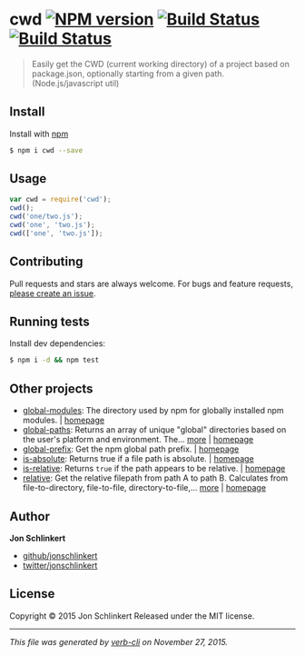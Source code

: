 # cwd [![NPM version](https://badge.fury.io/js/cwd.svg)](http://badge.fury.io/js/cwd)  [![Build Status](https://travis-ci.org/jonschlinkert/cwd.svg)](https://travis-ci.org/jonschlinkert/cwd)   [![Build Status](https://travis-ci.org/jonschlinkert/cwd.svg)](https://travis-ci.org/jonschlinkert/cwd)

> Easily get the CWD (current working directory) of a project based on package.json, optionally starting from a given path. (Node.js/javascript util)

## Install

Install with [npm](https://www.npmjs.com/)

```sh
$ npm i cwd --save
```

## Usage

```js
var cwd = require('cwd');
cwd();
cwd('one/two.js');
cwd('one', 'two.js');
cwd(['one', 'two.js']);
```

## Contributing

Pull requests and stars are always welcome. For bugs and feature requests, [please create an issue](https://github.com/jonschlinkert/cwd/issues/new).

## Running tests

Install dev dependencies:

```sh
$ npm i -d && npm test
```

## Other projects

* [global-modules](https://www.npmjs.com/package/global-modules): The directory used by npm for globally installed npm modules. | [homepage](https://github.com/jonschlinkert/global-modules)
* [global-paths](https://www.npmjs.com/package/global-paths): Returns an array of unique "global" directories based on the user's platform and environment. The… [more](https://www.npmjs.com/package/global-paths) | [homepage](https://github.com/jonschlinkert/global-paths)
* [global-prefix](https://www.npmjs.com/package/global-prefix): Get the npm global path prefix. | [homepage](https://github.com/jonschlinkert/global-prefix)
* [is-absolute](https://www.npmjs.com/package/is-absolute): Returns true if a file path is absolute. | [homepage](https://github.com/jonschlinkert/is-absolute)
* [is-relative](https://www.npmjs.com/package/is-relative): Returns `true` if the path appears to be relative. | [homepage](https://github.com/jonschlinkert/is-relative)
* [relative](https://www.npmjs.com/package/relative): Get the relative filepath from path A to path B. Calculates from file-to-directory, file-to-file, directory-to-file,… [more](https://www.npmjs.com/package/relative) | [homepage](https://github.com/jonschlinkert/relative)

## Author

**Jon Schlinkert**

+ [github/jonschlinkert](https://github.com/jonschlinkert)
+ [twitter/jonschlinkert](http://twitter.com/jonschlinkert)

## License

Copyright © 2015 Jon Schlinkert
Released under the MIT license.

***

_This file was generated by [verb-cli](https://github.com/assemble/verb-cli) on November 27, 2015._